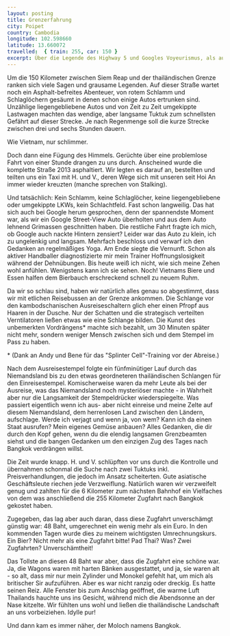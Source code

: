```yaml
---
layout: posting
title: Grenzerfahrung
city: Poipet
country: Cambodia
longitude: 102.598660
latitude: 13.660072
travelled:  { train: 255, car: 150 }
excerpt: Über die Legende des Highway 5 und Googles Voyeurismus, als auch dem Pfropf Grenzübergang und dem Bezahlen "in Zugfahrten".
---
```


Um die 150 Kilometer zwischen Siem Reap und der thailändischen Grenze ranken sich viele Sagen und grausame Legenden. Auf dieser Straße wartet noch ein Asphalt-befreites Abenteuer, von rotem Schlamm und Schlaglöchern gesäumt in denen schon einige Autos ertrunken sind. Unzählige liegengebliebene Autos und von Zeit zu Zeit umgekippte Lastwagen machten das wendige, aber langsame Tuktuk zum schnellsten Gefährt auf dieser Strecke. Je nach Regenmenge soll die kurze Strecke zwischen drei und sechs Stunden dauern. 

Wie Vietnam, nur schlimmer.

Doch dann eine Fügung des Himmels. Gerüchte über eine problemlose Fahrt von einer Stunde drangen zu uns durch. Anscheined wurde die komplette Straße 2013 asphaltiert. Wir legten es darauf an, bestellten und teilten uns ein Taxi mit H. und V., deren Wege sich mit unseren seit Hoi An immer wieder kreuzten (manche sprechen von Stalking). 

Und tatsächlich: Kein Schlamm, keine Schlaglöcher, keine liegengebliebene oder umgekippte LKWs, kein Schlachtfeld. Fast schon langweilig. Das hat sich auch bei Google herum gesprochen, denn der spannendste Moment war, als wir ein Google Street-View Auto überholten und aus dem Auto lehnend Grimassen geschnitten haben. Die restliche Fahrt fragte ich mich, ob Google auch nackte Hintern zensiert? Leider war das Auto zu klein, ich zu ungelenkig und langsam. Mehrfach beschloss und verwarf ich den Gedanken an regelmäßiges Yoga. Am Ende siegte die Vernunft. Schon als aktiver Handballer diagnostizierte mir mein Trainer Hoffnungslosigkeit während der Dehnübungen. Bis heute weiß ich nicht, wie sich meine Zehen wohl anfühlen. Wenigstens kann ich sie sehen. Noch! Vietnams Biere und Essen halfen dem Bierbauch erschreckend schnell zu neuem Ruhm.

Da wir so schlau sind, haben wir natürlich alles genau so abgestimmt, dass wir mit etlichen Reisebussen an der Grenze ankommen. Die Schlange vor den kambodschanischen Ausreiseschaltern glich eher einen Pfropf aus Haaren in der Dusche. Nur der Schatten und die strategisch verteilten Verntilatoren ließen etwas wie eine Schlange bilden. Die Kunst des unbemerkten Vordrängens\* machte sich bezahlt, um 30 Minuten später nicht mehr, sondern weniger Mensch zwischen sich und dem Stempel im Pass zu haben.

\* (Dank an Andy und Bene für das "Splinter Cell"-Training vor der Abreise.)

Nach dem Ausreisestempel folgte ein fünfminütiger Lauf durch das Niemandsland bis zu den etwas geordneteren thailändischen Schlangen für den Einreisestempel. Komischerweise waren da mehr Leute als bei der Ausreise, was das Niemandsland noch mysteriöser machte - in Wahrheit aber nur die Langsamkeit der Stempeldrücker wiederspiegelte. Was passiert eigentlich wenn ich aus- aber nicht einreise und meine Zelte auf diesem Niemandsland, dem herrenlosen Land zwischen den Ländern, aufschlage. Werde ich verjagt und wenn ja, von wem? Kann ich da einen Staat ausrufen? Mein eigenes Gemüse anbauen? Alles Gedanken, die dir durch den Kopf gehen, wenn du die elendig langsamen Grenzbeamten siehst und die bangen Gedanken um den einzigen Zug des Tages nach Bangkok verdrängen willst. 

Die Zeit wurde knapp. H. und V. schlüpften vor uns durch die Kontrolle und übernahmen schonmal die Suche nach zwei Tuktuks inkl. Preisverhandlungen, die jedoch im Ansatz scheiterten. Gute asiatische Geschäftsleute riechen jede Verzweiflung. Natürlich waren wir verzweifelt genug und zahlten für die 6 Kilometer zum nächsten Bahnhof ein Vielfaches von dem was anschließend die 255 Kilometer Zugfahrt nach Bangkok gekostet haben. 

Zugegeben, das lag aber auch daran, dass diese Zugfahrt unverschämgt günstig war: 48 Baht, umgerechnet ein wenig mehr als ein Euro. In den kommenden Tagen wurde dies zu meinem wichtigsten Umrechnungskurs. Ein Bier? Nicht mehr als eine Zugfahrt bitte! Pad Thai? Was? Zwei Zugfahrten? Unverschämtheit!

Das Tollste an diesen 48 Baht war aber, dass die Zugfahrt eine schöne war. Ja, die Wagons waren mit harten Bänken ausgestattet, und ja, sie waren alt - so alt, dass mir nur mein Zylinder und Monokel gefehlt hat, um mich als britischer Sir aufzuführen. Aber es war nicht ranzig oder dreckig. Es hatte seinen Reiz. Alle Fenster bis zum Anschlag geöffnet, die warme Luft Thailands hauchte uns ins Gesicht, während mich die Abendsonne an der Nase kitzelte. Wir fühlten uns wohl und ließen die thailändische Landschaft an uns vorbeiziehen. Idylle pur! 

Und dann kam es immer näher, der Moloch namens Bangkok.
